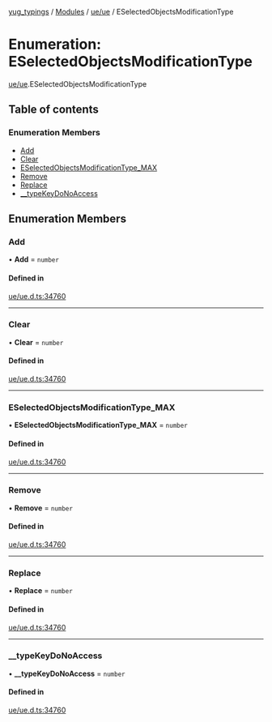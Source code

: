 [yug_typings](../README.md) / [Modules](../modules.md) / [ue/ue](../modules/ue_ue.md) / ESelectedObjectsModificationType

# Enumeration: ESelectedObjectsModificationType

[ue/ue](../modules/ue_ue.md).ESelectedObjectsModificationType

## Table of contents

### Enumeration Members

- [Add](ue_ue.ESelectedObjectsModificationType.md#add)
- [Clear](ue_ue.ESelectedObjectsModificationType.md#clear)
- [ESelectedObjectsModificationType\_MAX](ue_ue.ESelectedObjectsModificationType.md#eselectedobjectsmodificationtype_max)
- [Remove](ue_ue.ESelectedObjectsModificationType.md#remove)
- [Replace](ue_ue.ESelectedObjectsModificationType.md#replace)
- [\_\_typeKeyDoNoAccess](ue_ue.ESelectedObjectsModificationType.md#__typekeydonoaccess)

## Enumeration Members

### Add

• **Add** = `number`

#### Defined in

[ue/ue.d.ts:34760](https://github.com/YugMetaverse/yug_typings/blob/25cad34/ue/ue.d.ts#L34760)

___

### Clear

• **Clear** = `number`

#### Defined in

[ue/ue.d.ts:34760](https://github.com/YugMetaverse/yug_typings/blob/25cad34/ue/ue.d.ts#L34760)

___

### ESelectedObjectsModificationType\_MAX

• **ESelectedObjectsModificationType\_MAX** = `number`

#### Defined in

[ue/ue.d.ts:34760](https://github.com/YugMetaverse/yug_typings/blob/25cad34/ue/ue.d.ts#L34760)

___

### Remove

• **Remove** = `number`

#### Defined in

[ue/ue.d.ts:34760](https://github.com/YugMetaverse/yug_typings/blob/25cad34/ue/ue.d.ts#L34760)

___

### Replace

• **Replace** = `number`

#### Defined in

[ue/ue.d.ts:34760](https://github.com/YugMetaverse/yug_typings/blob/25cad34/ue/ue.d.ts#L34760)

___

### \_\_typeKeyDoNoAccess

• **\_\_typeKeyDoNoAccess** = `number`

#### Defined in

[ue/ue.d.ts:34760](https://github.com/YugMetaverse/yug_typings/blob/25cad34/ue/ue.d.ts#L34760)
